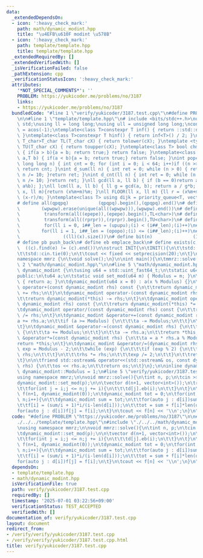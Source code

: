 ```yaml
---
data:
  _extendedDependsOn:
  - icon: ':heavy_check_mark:'
    path: math/dynamic_modint.hpp
    title: "\u4EFB\u610F modint \u578B"
  - icon: ':heavy_check_mark:'
    path: template/template.hpp
    title: template/template.hpp
  _extendedRequiredBy: []
  _extendedVerifiedWith: []
  _isVerificationFailed: false
  _pathExtension: cpp
  _verificationStatusIcon: ':heavy_check_mark:'
  attributes:
    '*NOT_SPECIAL_COMMENTS*': ''
    PROBLEM: https://yukicoder.me/problems/no/3187
    links:
    - https://yukicoder.me/problems/no/3187
  bundledCode: "#line 1 \"verify/yukicoder/3187.test.cpp\"\n#define PROBLEM \"https://yukicoder.me/problems/no/3187\"\
    \n\n#line 1 \"template/template.hpp\"\n# include <bits/stdc++.h>\nusing namespace\
    \ std;\nusing ll = long long;\nusing ull = unsigned long long;\nconst double pi\
    \ = acos(-1);\ntemplate<class T>constexpr T inf() { return ::std::numeric_limits<T>::max();\
    \ }\ntemplate<class T>constexpr T hinf() { return inf<T>() / 2; }\ntemplate <typename\
    \ T_char>T_char TL(T_char cX) { return tolower(cX); }\ntemplate <typename T_char>T_char\
    \ TU(T_char cX) { return toupper(cX); }\ntemplate<class T> bool chmin(T& a,T b)\
    \ { if(a > b){a = b; return true;} return false; }\ntemplate<class T> bool chmax(T&\
    \ a,T b) { if(a < b){a = b; return true;} return false; }\nint popcnt(unsigned\
    \ long long n) { int cnt = 0; for (int i = 0; i < 64; i++)if ((n >> i) & 1)cnt++;\
    \ return cnt; }\nint d_sum(ll n) { int ret = 0; while (n > 0) { ret += n % 10;\
    \ n /= 10; }return ret; }\nint d_cnt(ll n) { int ret = 0; while (n > 0) { ret++;\
    \ n /= 10; }return ret; }\nll gcd(ll a, ll b) { if (b == 0)return a; return gcd(b,\
    \ a%b); };\nll lcm(ll a, ll b) { ll g = gcd(a, b); return a / g*b; };\nll MOD(ll\
    \ x, ll m){return (x%m+m)%m; }\nll FLOOR(ll x, ll m) {ll r = (x%m+m)%m; return\
    \ (x-r)/m; }\ntemplate<class T> using dijk = priority_queue<T, vector<T>, greater<T>>;\n\
    # define all(qpqpq)           (qpqpq).begin(),(qpqpq).end()\n# define UNIQUE(wpwpw)\
    \        (wpwpw).erase(unique(all((wpwpw))),(wpwpw).end())\n# define LOWER(epepe)\
    \         transform(all((epepe)),(epepe).begin(),TL<char>)\n# define UPPER(rprpr)\
    \         transform(all((rprpr)),(rprpr).begin(),TU<char>)\n# define rep(i,upupu)\
    \         for(ll i = 0, i##_len = (upupu);(i) < (i##_len);(i)++)\n# define reps(i,opopo)\
    \        for(ll i = 1, i##_len = (opopo);(i) <= (i##_len);(i)++)\n# define len(x)\
    \                ((ll)(x).size())\n# define bit(n)               (1LL << (n))\n\
    # define pb push_back\n# define eb emplace_back\n# define exists(c, e)       \
    \  ((c).find(e) != (c).end())\n\nstruct INIT{\n\tINIT(){\n\t\tstd::ios::sync_with_stdio(false);\n\
    \t\tstd::cin.tie(0);\n\t\tcout << fixed << setprecision(20);\n\t}\n}INIT;\n\n\
    namespace mmrz {\n\tvoid solve();\n}\n\nint main(){\n\tmmrz::solve();\n}\n#line\
    \ 2 \"math/dynamic_modint.hpp\"\n\n#line 5 \"math/dynamic_modint.hpp\"\n\nclass\
    \ dynamic_modint {\n\tusing u64 = std::uint_fast64_t;\n\tstatic u64 Modulus;\n\
    public:\n\tu64 a;\n\tstatic void set_mod(u64 m) { Modulus = m; }\n\n\tu64 &value()\
    \ { return a; }\n\tdynamic_modint(u64 x = 0) : a(x % Modulus) {}\n\tdynamic_modint\
    \ operator+(const dynamic_modint rhs) const {\n\t\treturn dynamic_modint(*this)\
    \ += rhs;\n\t}\n\tdynamic_modint operator-(const dynamic_modint rhs) const {\n\
    \t\treturn dynamic_modint(*this) -= rhs;\n\t}\n\tdynamic_modint operator*(const\
    \ dynamic_modint rhs) const {\n\t\treturn dynamic_modint(*this) *= rhs;\n\t}\n\
    \tdynamic_modint operator/(const dynamic_modint rhs) const {\n\t\treturn dynamic_modint(*this)\
    \ /= rhs;\n\t}\n\tdynamic_modint &operator+=(const dynamic_modint rhs) {\n\t\t\
    a += rhs.a;\n\t\tif (a >= Modulus) {\n\t\t\ta -= Modulus;\n\t\t}\n\t\treturn *this;\n\
    \t}\n\tdynamic_modint &operator-=(const dynamic_modint rhs) {\n\t\tif (a < rhs.a)\
    \ {\n\t\t\ta += Modulus;\n\t\t}\n\t\ta -= rhs.a;\n\t\treturn *this;\n\t}\n\tdynamic_modint\
    \ &operator*=(const dynamic_modint rhs) {\n\t\ta = a * rhs.a % Modulus;\n\t\t\
    return *this;\n\t}\n\tdynamic_modint &operator/=(dynamic_modint rhs) {\n\t\tu64\
    \ exp = Modulus - 2;\n\t\twhile (exp) {\n\t\t\tif (exp % 2) {\n\t\t\t\t*this *=\
    \ rhs;\n\t\t\t}\n\t\t\trhs *= rhs;\n\t\t\texp /= 2;\n\t\t}\n\t\treturn *this;\n\
    \t}\n\n\tfriend std::ostream& operator<<(std::ostream& os, const dynamic_modint&\
    \ rhs) {\n\t\tos << rhs.a;\n\t\treturn os;\n\t}\n};\n\ninline dynamic_modint::u64\
    \ dynamic_modint::Modulus = 1;\n#line 5 \"verify/yukicoder/3187.test.cpp\"\n\n\
    using namespace mmrz;\n\nvoid mmrz::solve(){\n\tint n, p;\n\tcin >> n >> p;\n\t\
    dynamic_modint::set_mod(p);\n\n\tvector d(n+1, vector<int>());\n\treps(i, n){\n\
    \t\tfor(int j = i;j <= n;j += i){\n\t\t\td[j].eb(i);\n\t\t}\n\t}\n\t\n\tvector<dynamic_modint>\
    \ f(n+1, dynamic_modint(0));\n\tdynamic_modint tot = 0;\n\tfor(int i = 3;i <=\
    \ n;i++){\n\t\tdynamic_modint sum = tot;\n\t\tfor(auto j : d[i])sum -= f[j];\n\
    \t\tf[i] = (sum/i + 1)*i/(i-len(d[i]));\n\t\ttot = sum + f[i]*len(d[i]);\n\t\t\
    for(auto j : d[i])f[j] = f[i];\n\t}\n\tcout << f[n] << '\\n';\n}\n"
  code: "#define PROBLEM \"https://yukicoder.me/problems/no/3187\"\n\n#include \"\
    ./../../template/template.hpp\"\n#include \"./../../math/dynamic_modint.hpp\"\n\
    \nusing namespace mmrz;\n\nvoid mmrz::solve(){\n\tint n, p;\n\tcin >> n >> p;\n\
    \tdynamic_modint::set_mod(p);\n\n\tvector d(n+1, vector<int>());\n\treps(i, n){\n\
    \t\tfor(int j = i;j <= n;j += i){\n\t\t\td[j].eb(i);\n\t\t}\n\t}\n\t\n\tvector<dynamic_modint>\
    \ f(n+1, dynamic_modint(0));\n\tdynamic_modint tot = 0;\n\tfor(int i = 3;i <=\
    \ n;i++){\n\t\tdynamic_modint sum = tot;\n\t\tfor(auto j : d[i])sum -= f[j];\n\
    \t\tf[i] = (sum/i + 1)*i/(i-len(d[i]));\n\t\ttot = sum + f[i]*len(d[i]);\n\t\t\
    for(auto j : d[i])f[j] = f[i];\n\t}\n\tcout << f[n] << '\\n';\n}\n"
  dependsOn:
  - template/template.hpp
  - math/dynamic_modint.hpp
  isVerificationFile: true
  path: verify/yukicoder/3187.test.cpp
  requiredBy: []
  timestamp: '2025-07-01 03:22:56+09:00'
  verificationStatus: TEST_ACCEPTED
  verifiedWith: []
documentation_of: verify/yukicoder/3187.test.cpp
layout: document
redirect_from:
- /verify/verify/yukicoder/3187.test.cpp
- /verify/verify/yukicoder/3187.test.cpp.html
title: verify/yukicoder/3187.test.cpp
---
```

